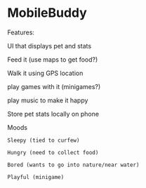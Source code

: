 # MobileBuddy

Features:

UI that displays pet and stats

Feed it (use maps to get food?)

Walk it using GPS location

play games with it (minigames?)

play music to make it happy

Store pet stats locally on phone

Moods

    Sleepy (tied to curfew)
    
    Hungry (need to collect food)
    
    Bored (wants to go into nature/near water)
    
    Playful (minigame)
